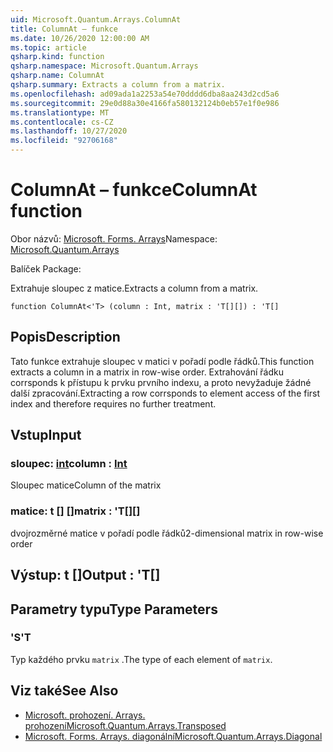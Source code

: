 ```yaml
---
uid: Microsoft.Quantum.Arrays.ColumnAt
title: ColumnAt – funkce
ms.date: 10/26/2020 12:00:00 AM
ms.topic: article
qsharp.kind: function
qsharp.namespace: Microsoft.Quantum.Arrays
qsharp.name: ColumnAt
qsharp.summary: Extracts a column from a matrix.
ms.openlocfilehash: ad09ada1a2253a54e70dddd6dba8aa243d2cd5a6
ms.sourcegitcommit: 29e0d88a30e4166fa580132124b0eb57e1f0e986
ms.translationtype: MT
ms.contentlocale: cs-CZ
ms.lasthandoff: 10/27/2020
ms.locfileid: "92706168"
---
```

# <a name="columnat-function"></a><span data-ttu-id="25c25-102">ColumnAt – funkce</span><span class="sxs-lookup"><span data-stu-id="25c25-102">ColumnAt function</span></span>

<span data-ttu-id="25c25-103">Obor názvů: [Microsoft. Forms. Arrays](xref:Microsoft.Quantum.Arrays)</span><span class="sxs-lookup"><span data-stu-id="25c25-103">Namespace: [Microsoft.Quantum.Arrays](xref:Microsoft.Quantum.Arrays)</span></span>

<span data-ttu-id="25c25-104">Balíček [](https://nuget.org/packages/)</span><span class="sxs-lookup"><span data-stu-id="25c25-104">Package: [](https://nuget.org/packages/)</span></span>


<span data-ttu-id="25c25-105">Extrahuje sloupec z matice.</span><span class="sxs-lookup"><span data-stu-id="25c25-105">Extracts a column from a matrix.</span></span>

```qsharp
function ColumnAt<'T> (column : Int, matrix : 'T[][]) : 'T[]
```


## <a name="description"></a><span data-ttu-id="25c25-106">Popis</span><span class="sxs-lookup"><span data-stu-id="25c25-106">Description</span></span>

<span data-ttu-id="25c25-107">Tato funkce extrahuje sloupec v matici v pořadí podle řádků.</span><span class="sxs-lookup"><span data-stu-id="25c25-107">This function extracts a column in a matrix in row-wise order.</span></span>
<span data-ttu-id="25c25-108">Extrahování řádku corrsponds k přístupu k prvku prvního indexu, a proto nevyžaduje žádné další zpracování.</span><span class="sxs-lookup"><span data-stu-id="25c25-108">Extracting a row corrsponds to element access of the first index and therefore requires no further treatment.</span></span>

## <a name="input"></a><span data-ttu-id="25c25-109">Vstup</span><span class="sxs-lookup"><span data-stu-id="25c25-109">Input</span></span>

### <a name="column--int"></a><span data-ttu-id="25c25-110">sloupec: [int](xref:microsoft.quantum.lang-ref.int)</span><span class="sxs-lookup"><span data-stu-id="25c25-110">column : [Int](xref:microsoft.quantum.lang-ref.int)</span></span>

<span data-ttu-id="25c25-111">Sloupec matice</span><span class="sxs-lookup"><span data-stu-id="25c25-111">Column of the matrix</span></span>


### <a name="matrix--t"></a><span data-ttu-id="25c25-112">matice: t [] []</span><span class="sxs-lookup"><span data-stu-id="25c25-112">matrix : 'T[][]</span></span>

<span data-ttu-id="25c25-113">dvojrozměrné matice v pořadí podle řádků</span><span class="sxs-lookup"><span data-stu-id="25c25-113">2-dimensional matrix in row-wise order</span></span>



## <a name="output--t"></a><span data-ttu-id="25c25-114">Výstup: t []</span><span class="sxs-lookup"><span data-stu-id="25c25-114">Output : 'T[]</span></span>



## <a name="type-parameters"></a><span data-ttu-id="25c25-115">Parametry typu</span><span class="sxs-lookup"><span data-stu-id="25c25-115">Type Parameters</span></span>

### <a name="t"></a><span data-ttu-id="25c25-116">'S</span><span class="sxs-lookup"><span data-stu-id="25c25-116">'T</span></span>

<span data-ttu-id="25c25-117">Typ každého prvku `matrix` .</span><span class="sxs-lookup"><span data-stu-id="25c25-117">The type of each element of `matrix`.</span></span>

## <a name="see-also"></a><span data-ttu-id="25c25-118">Viz také</span><span class="sxs-lookup"><span data-stu-id="25c25-118">See Also</span></span>

- [<span data-ttu-id="25c25-119">Microsoft. prohození. Arrays. prohození</span><span class="sxs-lookup"><span data-stu-id="25c25-119">Microsoft.Quantum.Arrays.Transposed</span></span>](xref:Microsoft.Quantum.Arrays.Transposed)
- [<span data-ttu-id="25c25-120">Microsoft. Forms. Arrays. diagonální</span><span class="sxs-lookup"><span data-stu-id="25c25-120">Microsoft.Quantum.Arrays.Diagonal</span></span>](xref:Microsoft.Quantum.Arrays.Diagonal)